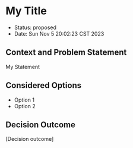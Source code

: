 # My Title

* Status: proposed
* Date: Sun Nov 5 20:02:23 CST 2023

## Context and Problem Statement

My Statement

## Considered Options

* Option 1
* Option 2

## Decision Outcome

[Decision outcome]
